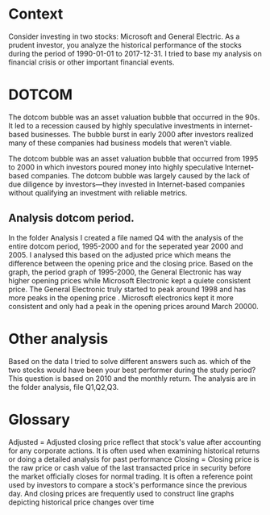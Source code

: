# Context
Consider investing in two stocks: Microsoft and General Electric. As a prudent investor, you analyze the historical performance of the stocks during the period of 1990-01-01 to 2017-12-31. I tried to base my analysis on financial crisis or  other important financial events.

# DOTCOM
The dotcom bubble was an asset valuation 
bubble that occurred in the 90s. 
It led to a recession caused by highly 
speculative investments in internet-based businesses. 
The bubble burst in early 2000 after investors realized many 
of these companies had business models that weren’t viable.

The dotcom bubble was an asset valuation bubble that occurred
from 1995 to 2000 in which investors 
poured money into highly speculative Internet-based companies. 
The dotcom bubble was largely caused by the
lack of due diligence by investors—they invested in 
Internet-based companies without qualifying
an investment with reliable metrics.

## Analysis dotcom period.
In the folder Analysis I created a file named Q4 with the analysis of the entire dotcom period, 1995-2000 and for the seperated year 2000 and 2005.  I analysed this based on the adjusted price which means the difference between the opening price and the closing price.
Based on the graph, the period graph of 1995-2000, the General Electronic has way higher opening prices while Microsoft Electronic kept a quiete consistent price. The General Electronic truly started to peak around 1998 and has more peaks in the opening price . Microsoft electronics kept it more consistent and only had a peak in the opening prices around March 20000.

#  Other analysis
Based on  the data I tried to solve different answers such as. which of the two stocks would have been your best performer during the study period? This question is based on 2010 and  the  monthly return. The analysis are in the folder analysis, file Q1,Q2,Q3.





# Glossary
Adjusted  = Adjusted closing price reflect that stock's value after               accounting for any corporate actions. It is often used                when examining historical returns or doing a detailed                 analysis for past performance
Closing   = Closing price is the raw price or cash value of the last              transacted price in security before the market officially             closes for normal trading. It is often a reference point              used by investors to compare a stock's performance since              the previous day. And closing prices are frequently used              to construct line graphs depicting historical price                   changes over time
